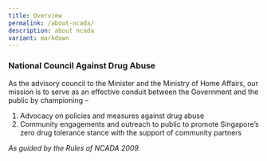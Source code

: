 ```yaml
---
title: Overview
permalink: /about-ncada/
description: about ncada
variant: markdown
---
```

### National Council Against Drug Abuse

As the advisory council to the Minister and the Ministry of Home Affairs, our mission is to serve as an effective conduit between the Government and the public by championing –

1. Advocacy on policies and measures against drug abuse
2. Community engagements and outreach to public to promote Singapore’s zero drug tolerance stance with the support of community partners

*As guided by the Rules of NCADA 2009.*